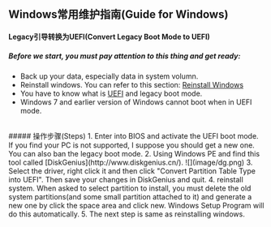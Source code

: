 ## Windows常用维护指南(Guide for Windows)

#### Legacy引导转换为UEFI(Convert Legacy Boot Mode to UEFI)

##### Before we start, you must pay attention to this thing and get ready:  
* Back up your data, especially data in system volumn.
* Reinstall windows. You can refer to this section: [Reinstall Windows](windows-reinstall)
* You have to know what is [UEFI](https://en.wikipedia.org/wiki/Unified_Extensible_Firmware_Interface) and legacy boot mode.
* Windows 7 and earlier version of Windows cannot boot when in UEFI mode.
<br>
##### 操作步骤(Steps)
1. Enter into BIOS and activate the UEFI boot mode. If you find your PC is not supported, I suppose you should get a new one. You can also ban the legacy boot mode.
2. Using Windows PE and find this tool called [DiskGenius](http://www.diskgenius.cn/).  
![](image/dg.png)  
3. Select the driver, right click it and then click "Convert Partition Table Type into UEFI". Then save your changes in DiskGenius and quit.  
4. reinstall system. When asked to select partition to install, you must delete the old system partitions(and some small partition attached to it) and generate a new one by click the space area and click new. Windows Setup Program will do this automatically.  
5. The next step is same as reinstalling windows.